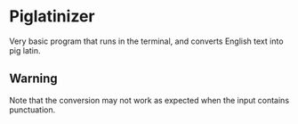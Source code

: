 # Piglatinizer

Very basic program that runs in the terminal, and converts English text into pig latin.

## Warning

Note that the conversion may not work as expected when the input contains punctuation.